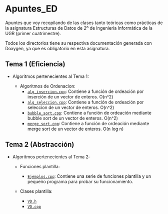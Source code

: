 # Apuntes_ED

Apuntes que voy recopilando de las clases tanto teóricas como prácticas de la asignatura Estructuras de Datos
de 2º de Ingeniería Informática de la UGR (primer cuatrimestre).  
  
Todos los directorios tiene su respectiva documentación generada con Doxygen, ya que es obligatorio en esta asignatura.

## Tema 1 (Eficiencia)

- Algoritmos pertenecientes al Tema 1:  

	- Algoritmos de Ordenacion:
		- [`alg_insercion.cpp`](Algoritmos_Ordenacion/alg_insercion.cpp): Contiene a función de ordeación por inserción de un vector de enteros. O(n^2)
		- [`alg_seleccion.cpp`](Algoritmos_Ordenacion/alg_seleccion.cpp): Contiene a función de ordeación por seleccion de un vector de enteros. O(n^2)
		- [`bubble_sort.cpp`](Algoritmos_Ordenacion/bubble_sort.cpp): Contiene a función de ordeación mediante bubble sort de un vector de enteros. O(n^2)
		- [`merge_sort.cpp`](Algoritmos_Ordenacion/merge_sort.cpp): Contiene a función de ordeación mediante merge sort de un vector de enteros. O(n log n)

## Tema 2 (Abstracción)

- Algoritmos pertenecientes al Tema 2:  

	- Funciones plantilla:
		- [`Ejemplos.cpp`](Funciones_Plantilla/Ejemplos.cpp): Contiene una serie de funciones plantilla y un pequeño programa para probar su funcionamiento.  

	- Clases plantilla: 
		- [`VD.h`](Clases_Plantilla/VD.h)
		- [`VD.cpp`](Clases_Plantilla/VD.cpp)
